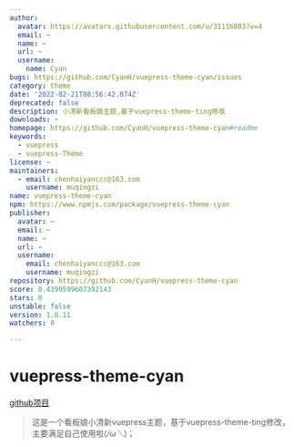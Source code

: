 ```yaml
---
author:
  avatar: https://avatars.githubusercontent.com/u/31116803?v=4
  email: ~
  name: ~
  url: ~
  username:
    name: Cyan
bugs: https://github.com/CyanH/vuepress-theme-cyan/issues
category: theme
date: '2022-02-21T08:56:42.074Z'
deprecated: false
description: 小清新看板娘主题,基于vuepress-theme-ting修改
downloads: ~
homepage: https://github.com/CyanH/vuepress-theme-cyan#readme
keywords:
  - vuepress
  - vuepress-Theme
license: ~
maintainers:
  - email: chenhaiyanccc@163.com
    username: muqingzi
name: vuepress-theme-cyan
npm: https://www.npmjs.com/package/vuepress-theme-cyan
publisher:
  avatar: ~
  email: ~
  name: ~
  url: ~
  username:
    email: chenhaiyanccc@163.com
    username: muqingzi
repository: https://github.com/CyanH/vuepress-theme-cyan
score: 0.4399599607392143
stars: 0
unstable: false
version: 1.0.11
watchers: 0

---
```


# vuepress-theme-cyan
[github项目](https://github.com/CyanH/vuepress-theme-cyan)
> 这是一个看板娘小清新vuepress主题，基于vuepress-theme-ting修改，主要满足自己使用啦(*/ω＼*)；
